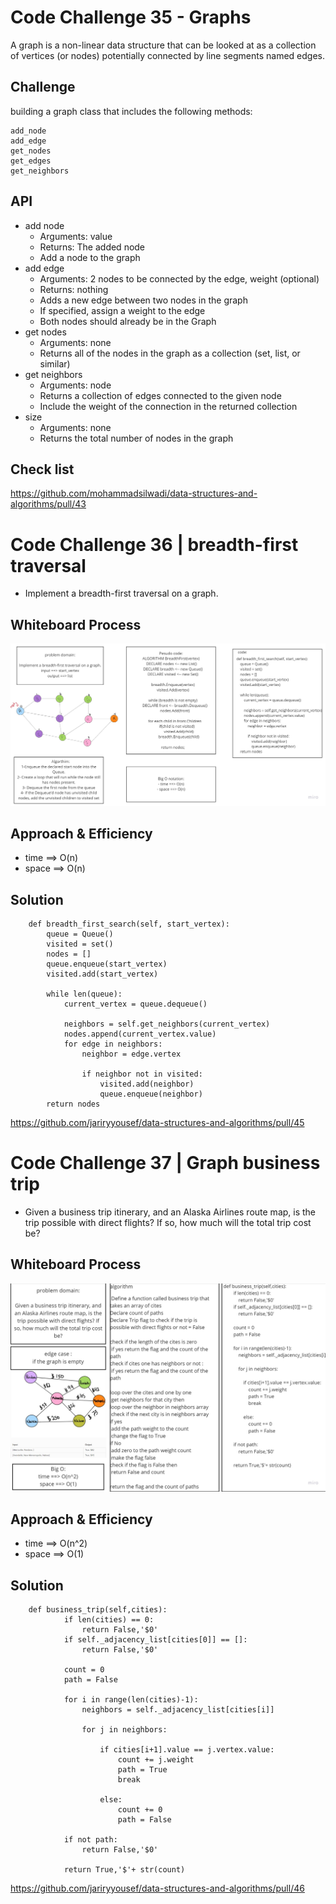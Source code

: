 # Code Challenge 35 - Graphs
A graph is a non-linear data structure that can be looked at as a collection of vertices (or nodes) potentially connected by line segments named edges.

## Challenge
building a graph class that includes the following methods:

    add_node
    add_edge
    get_nodes
    get_edges
    get_neighbors


## API
+ add node
    +    Arguments: value
    +    Returns: The added node
    +    Add a node to the graph
+ add edge
    + Arguments: 2 nodes to be connected by the edge,  weight (optional)
    + Returns: nothing
    + Adds a new edge between two nodes in the graph
    + If specified, assign a weight to the edge
    + Both nodes should already be in the Graph
+ get nodes
    + Arguments: none
    + Returns all of the nodes in the graph as a collection (set, list, or similar)
+ get neighbors
    + Arguments: node
    + Returns a collection of edges connected to the given node
    + Include the weight of the connection in the returned collection
+ size
    + Arguments: none
    + Returns the total number of nodes in the graph
## Check list

https://github.com/mohammadsilwadi/data-structures-and-algorithms/pull/43

# Code Challenge 36 | breadth-first traversal
- Implement a breadth-first traversal on a graph.


## Whiteboard Process
![](cc36.jpg)

## Approach & Efficiency
- time ==> O(n)
- space ==> O(n)

## Solution
```
    def breadth_first_search(self, start_vertex):
        queue = Queue()
        visited = set()
        nodes = []
        queue.enqueue(start_vertex)
        visited.add(start_vertex)

        while len(queue):
            current_vertex = queue.dequeue()

            neighbors = self.get_neighbors(current_vertex)
            nodes.append(current_vertex.value)
            for edge in neighbors:
                neighbor = edge.vertex

                if neighbor not in visited:
                    visited.add(neighbor)
                    queue.enqueue(neighbor)
        return nodes

```
https://github.com/jariryyousef/data-structures-and-algorithms/pull/45


# Code Challenge 37 | Graph business trip
- Given a business trip itinerary, and an Alaska Airlines route map, is the trip possible with direct flights? If so, how much will the total trip cost be?


## Whiteboard Process
![](CodeChallange37.jpg)

## Approach & Efficiency
- time ==> O(n^2)
- space ==> O(1)

## Solution
```
    def business_trip(self,cities):
            if len(cities) == 0:
                return False,'$0'
            if self._adjacency_list[cities[0]] == []:
                return False,'$0'

            count = 0
            path = False

            for i in range(len(cities)-1):
                neighbors = self._adjacency_list[cities[i]]

                for j in neighbors:

                    if cities[i+1].value == j.vertex.value:
                        count += j.weight
                        path = True
                        break
                    
                    else:
                        count += 0
                        path = False
            
            if not path:
                return False,'$0'
            
            return True,'$'+ str(count)
```
https://github.com/jariryyousef/data-structures-and-algorithms/pull/46
